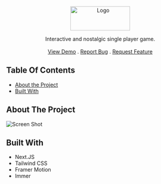 <br/>
<p align="center">
  <a href="https://github.com/ArmanAryanpour/flappy">
    <img src="https://raw.githubusercontent.com/ArmanAryanpour/flappy/main/public/logo.png" alt="Logo" width="160" height="65">
  </a>

  <p align="center">
   Interactive and nostalgic single player game.
    <br/>
    <br/>
    <a href="https://armanaryanpour.github.io/flappy/">View Demo</a>
    .
    <a href="https://github.com/ArmanAryanpour/flappy/issues">Report Bug</a>
    .
    <a href="https://github.com/ArmanAryanpour/flappy/issues">Request Feature</a>
  </p>
</p>

## Table Of Contents

- [About the Project](#about-the-project)
- [Built With](#built-with)

## About The Project

![Screen Shot](https://raw.githubusercontent.com/ArmanAryanpour/flappy/main/public/flappy.gif)

## Built With

- Next.JS
- Tailwind CSS
- Framer Motion
- Immer

